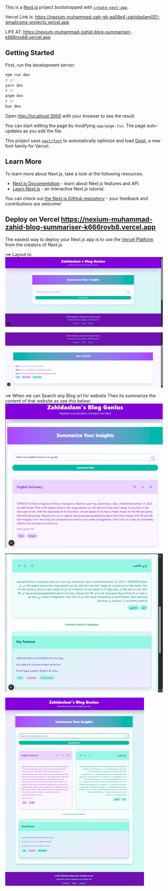 This is a [Next.js](https://nextjs.org) project bootstrapped with [`create-next-app`](https://nextjs.org/docs/app/api-reference/cli/create-next-app).

Vercel Link is: https://nexium-muhammad-zah-git-aa58e4-zahidaslam051-gmailcoms-projects.vercel.app

LIFE AT: https://nexium-muhammad-zahid-blog-summariser-k666rovb8.vercel.app

## Getting Started

First, run the development server:

```bash
npm run dev
# or
yarn dev
# or
pnpm dev
# or
bun dev
```

Open [http://localhost:3000](http://localhost:3000) with your browser to see the result.

You can start editing the page by modifying `app/page.tsx`. The page auto-updates as you edit the file.

This project uses [`next/font`](https://nextjs.org/docs/app/building-your-application/optimizing/fonts) to automatically optimize and load [Geist](https://vercel.com/font), a new font family for Vercel.

## Learn More

To learn more about Next.js, take a look at the following resources:

- [Next.js Documentation](https://nextjs.org/docs) - learn about Next.js features and API.
- [Learn Next.js](https://nextjs.org/learn) - an interactive Next.js tutorial.

You can check out [the Next.js GitHub repository](https://github.com/vercel/next.js) - your feedback and contributions are welcome!

## Deploy on Vercel  https://nexium-muhammad-zahid-blog-summariser-k666rovb8.vercel.app

The easiest way to deploy your Next.js app is to use the [Vercel Platform](https://nexium-muhammad-zah-git-aa58e4-zahidaslam051-gmailcoms-projects.vercel.app) from the creators of Next.js.

==> Layout is:
![alt text](image-1.png)

![alt text](image-2.png)

==> When we can Search any Blog url for website Then its summarize the content of that website as see this below:
![alt text](image-3.png)

![alt text](image-4.png)

![alt text](image.png)
